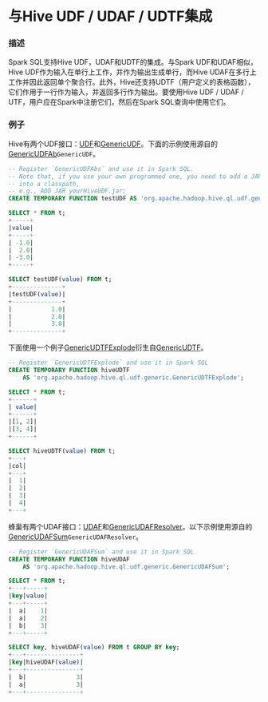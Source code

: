 # 与Hive UDF / UDAF / UDTF集成

### 描述

Spark SQL支持Hive UDF，UDAF和UDTF的集成。与Spark UDF和UDAF相似，Hive UDF作为输入在单行上工作，并作为输出生成单行，而Hive UDAF在多行上工作并因此返回单个聚合行。此外，Hive还支持UDTF（用户定义的表格函数），它们作用于一行作为输入，并返回多行作为输出。要使用Hive UDF / UDAF / UTF，用户应在Spark中注册它们，然后在Spark SQL查询中使用它们。

### 例子

Hive有两个UDF接口：[UDF](https://github.com/apache/hive/blob/master/udf/src/java/org/apache/hadoop/hive/ql/exec/UDF.java)和[GenericUDF](https://github.com/apache/hive/blob/master/ql/src/java/org/apache/hadoop/hive/ql/udf/generic/GenericUDF.java)。下面的示例使用源自的[GenericUDFAb](https://github.com/apache/hive/blob/master/ql/src/java/org/apache/hadoop/hive/ql/udf/generic/GenericUDFAbs.java)`GenericUDF`。

```sql
-- Register `GenericUDFAbs` and use it in Spark SQL.
-- Note that, if you use your own programmed one, you need to add a JAR containing it
-- into a classpath,
-- e.g., ADD JAR yourHiveUDF.jar;
CREATE TEMPORARY FUNCTION testUDF AS 'org.apache.hadoop.hive.ql.udf.generic.GenericUDFAbs';

SELECT * FROM t;
+-----+
|value|
+-----+
| -1.0|
|  2.0|
| -3.0|
+-----+

SELECT testUDF(value) FROM t;
+--------------+
|testUDF(value)|
+--------------+
|           1.0|
|           2.0|
|           3.0|
+--------------+
```

下面使用一个例子[GenericUDTFExplode](https://github.com/apache/hive/blob/master/ql/src/java/org/apache/hadoop/hive/ql/udf/generic/GenericUDTFExplode.java)衍生自[GenericUDTF](https://github.com/apache/hive/blob/master/ql/src/java/org/apache/hadoop/hive/ql/udf/generic/GenericUDF.java)。

```sql
-- Register `GenericUDTFExplode` and use it in Spark SQL
CREATE TEMPORARY FUNCTION hiveUDTF
    AS 'org.apache.hadoop.hive.ql.udf.generic.GenericUDTFExplode';

SELECT * FROM t;
+------+
| value|
+------+
|[1, 2]|
|[3, 4]|
+------+

SELECT hiveUDTF(value) FROM t;
+---+
|col|
+---+
|  1|
|  2|
|  3|
|  4|
+---+
```

蜂巢有两个UDAF接口：[UDAF](https://github.com/apache/hive/blob/master/udf/src/java/org/apache/hadoop/hive/ql/exec/UDAF.java)和[GenericUDAFResolver](https://github.com/apache/hive/blob/master/ql/src/java/org/apache/hadoop/hive/ql/udf/generic/GenericUDAFResolver.java)。以下示例使用源自的[GenericUDAFSum](https://github.com/apache/hive/blob/master/ql/src/java/org/apache/hadoop/hive/ql/udf/generic/GenericUDAFSum.java)`GenericUDAFResolver`。

```sql
-- Register `GenericUDAFSum` and use it in Spark SQL
CREATE TEMPORARY FUNCTION hiveUDAF
    AS 'org.apache.hadoop.hive.ql.udf.generic.GenericUDAFSum';

SELECT * FROM t;
+---+-----+
|key|value|
+---+-----+
|  a|    1|
|  a|    2|
|  b|    3|
+---+-----+

SELECT key, hiveUDAF(value) FROM t GROUP BY key;
+---+---------------+
|key|hiveUDAF(value)|
+---+---------------+
|  b|              3|
|  a|              3|
+---+---------------+
```